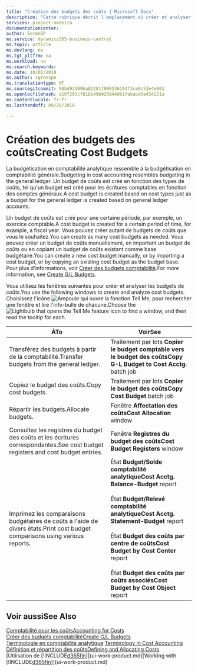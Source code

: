 ```yaml
---
title: "Création des budgets des coûts | Microsoft Docs"
description: "Cette rubrique décrit l'emplacement où créer et analyser les budgets des coûts."
services: project-madeira
documentationcenter: 
author: SorenGP
ms.service: dynamics365-business-central
ms.topic: article
ms.devlang: na
ms.tgt_pltfrm: na
ms.workload: na
ms.search.keywords: 
ms.date: 10/01/2018
ms.author: sgroespe
ms.translationtype: HT
ms.sourcegitcommit: 9dbd92409ba02281f008246194f3ce0c53e4e001
ms.openlocfilehash: a107203cf81b149b920944db1fabace6e434221a
ms.contentlocale: fr-fr
ms.lasthandoff: 09/28/2018

---
```

# <a name="creating-cost-budgets"></a><span data-ttu-id="7a63a-103">Création des budgets des coûts</span><span class="sxs-lookup"><span data-stu-id="7a63a-103">Creating Cost Budgets</span></span>
<span data-ttu-id="7a63a-104">La budgétisation en comptabilité analytique ressemble à la budgétisation en comptabilité générale.</span><span class="sxs-lookup"><span data-stu-id="7a63a-104">Budgeting in cost accounting resembles budgeting in the general ledger.</span></span> <span data-ttu-id="7a63a-105">Un budget de coûts est créé en fonction des types de coûts, tel qu'un budget est créé pour les écritures comptables en fonction des comptes généraux.</span><span class="sxs-lookup"><span data-stu-id="7a63a-105">A cost budget is created based on cost types just as a budget for the general ledger is created based on general ledger accounts.</span></span>  

<span data-ttu-id="7a63a-106">Un budget de coûts est créé pour une certaine période, par exemple, un exercice comptable.</span><span class="sxs-lookup"><span data-stu-id="7a63a-106">A cost budget is created for a certain period of time, for example, a fiscal year.</span></span> <span data-ttu-id="7a63a-107">Vous pouvez créer autant de budgets de coûts que vous le souhaitez.</span><span class="sxs-lookup"><span data-stu-id="7a63a-107">You can create as many cost budgets as needed.</span></span> <span data-ttu-id="7a63a-108">Vous pouvez créer un budget de coûts manuellement, en important un budget de coûts ou en copiant un budget de coûts existant comme base budgétaire.</span><span class="sxs-lookup"><span data-stu-id="7a63a-108">You can create a new cost budget manually, or by importing a cost budget, or by copying an existing cost budget as the budget base.</span></span> <span data-ttu-id="7a63a-109">Pour plus d'informations, voir [Créer des budgets comptabilité](finance-how-create-budgets.md).</span><span class="sxs-lookup"><span data-stu-id="7a63a-109">For more information, see [Create G/L Budgets](finance-how-create-budgets.md).</span></span>

<span data-ttu-id="7a63a-110">Vous utilisez les fenêtres suivantes pour créer et analyser les budgets de coûts.</span><span class="sxs-lookup"><span data-stu-id="7a63a-110">You use the following windows to create and analyze cost budgets.</span></span> <span data-ttu-id="7a63a-111">Choisissez l'icône ![Ampoule qui ouvre la fonction Tell Me](media/ui-search/search_small.png "Dites-moi ce que vous voulez faire"), pour rechercher une fenêtre et lire l'info-bulle de chacune.</span><span class="sxs-lookup"><span data-stu-id="7a63a-111">Choose the ![Lightbulb that opens the Tell Me feature](media/ui-search/search_small.png "Tell me what you want to do") icon to find a window, and then read the tooltip for each.</span></span>

|<span data-ttu-id="7a63a-112">À</span><span class="sxs-lookup"><span data-stu-id="7a63a-112">To</span></span>|<span data-ttu-id="7a63a-113">Voir</span><span class="sxs-lookup"><span data-stu-id="7a63a-113">See</span></span>|  
|--------|---------|  
|<span data-ttu-id="7a63a-114">Transférez des budgets à partir de la comptabilité.</span><span class="sxs-lookup"><span data-stu-id="7a63a-114">Transfer budgets from the general ledger.</span></span>|<span data-ttu-id="7a63a-115">Traitement par lots **Copier le budget comptable vers le budget des coûts**</span><span class="sxs-lookup"><span data-stu-id="7a63a-115">**Copy G-L Budget to Cost Acctg.** batch job</span></span>|  
|<span data-ttu-id="7a63a-116">Copiez le budget des coûts.</span><span class="sxs-lookup"><span data-stu-id="7a63a-116">Copy cost budgets.</span></span>|<span data-ttu-id="7a63a-117">Traitement par lots **Copier le budget des coûts**</span><span class="sxs-lookup"><span data-stu-id="7a63a-117">**Copy Cost Budget** batch job</span></span>|  
|<span data-ttu-id="7a63a-118">Répartir les budgets.</span><span class="sxs-lookup"><span data-stu-id="7a63a-118">Allocate budgets.</span></span>|<span data-ttu-id="7a63a-119">Fenêtre **Affectation des coûts**</span><span class="sxs-lookup"><span data-stu-id="7a63a-119">**Cost Allocation** window</span></span>|  
|<span data-ttu-id="7a63a-120">Consultez les registres du budget des coûts et les écritures correspondantes.</span><span class="sxs-lookup"><span data-stu-id="7a63a-120">See cost budget registers and cost budget entries.</span></span>|<span data-ttu-id="7a63a-121">Fenêtre **Registres du budget des coûts**</span><span class="sxs-lookup"><span data-stu-id="7a63a-121">**Cost Budget Registers** window</span></span>|  
|<span data-ttu-id="7a63a-122">Imprimez les comparaisons budgétaires de coûts à l'aide de divers états.</span><span class="sxs-lookup"><span data-stu-id="7a63a-122">Print cost budget comparisons using various reports.</span></span>|<span data-ttu-id="7a63a-123">État **Budget/Solde comptabilité analytique**</span><span class="sxs-lookup"><span data-stu-id="7a63a-123">**Cost Acctg. Balance-Budget** report</span></span><br /><br /> <span data-ttu-id="7a63a-124">État **Budget/Relevé comptabilité analytique**</span><span class="sxs-lookup"><span data-stu-id="7a63a-124">**Cost Acctg. Statement-Budget** report</span></span><br /><br /> <span data-ttu-id="7a63a-125">État **Budget des coûts par centre de coûts**</span><span class="sxs-lookup"><span data-stu-id="7a63a-125">**Cost Budget by Cost Center** report</span></span><br /><br /> <span data-ttu-id="7a63a-126">État **Budget des coûts par coûts associés**</span><span class="sxs-lookup"><span data-stu-id="7a63a-126">**Cost Budget by Cost Object** report</span></span>|  

## <a name="see-also"></a><span data-ttu-id="7a63a-127">Voir aussi</span><span class="sxs-lookup"><span data-stu-id="7a63a-127">See Also</span></span>  
[<span data-ttu-id="7a63a-128">Comptabilité pour les coûts</span><span class="sxs-lookup"><span data-stu-id="7a63a-128">Accounting for Costs</span></span>](finance-manage-cost-accounting.md)  
[<span data-ttu-id="7a63a-129">Créer des budgets comptabilité</span><span class="sxs-lookup"><span data-stu-id="7a63a-129">Create G/L Budgets</span></span>](finance-how-create-budgets.md)  
<span data-ttu-id="7a63a-130">[Terminologie en comptabilité analytique](finance-terminology-in-cost-accounting.md) </span><span class="sxs-lookup"><span data-stu-id="7a63a-130">[Terminology in Cost Accounting](finance-terminology-in-cost-accounting.md) </span></span>  
[<span data-ttu-id="7a63a-131">Définition et répartition des coûts</span><span class="sxs-lookup"><span data-stu-id="7a63a-131">Defining and Allocating Costs</span></span>](finance-define-and-allocate-costs.md)  
<span data-ttu-id="7a63a-132">[Utilisation de [!INCLUDE[d365fin](includes/d365fin_md.md)]](ui-work-product.md)</span><span class="sxs-lookup"><span data-stu-id="7a63a-132">[Working with [!INCLUDE[d365fin](includes/d365fin_md.md)]](ui-work-product.md)</span></span>

